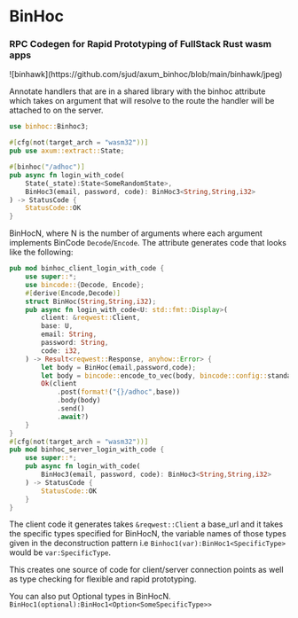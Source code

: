 <h1>BinHoc</h1>
<h3>RPC Codegen for Rapid Prototyping of FullStack Rust wasm apps</h3>
![binhawk](https://github.com/sjud/axum_binhoc/blob/main/binhawk/jpeg)

Annotate handlers that are in a shared library with the binhoc attribute which takes
on argument that will resolve to the route the handler will be attached to on the server.

```rust
use binhoc::Binhoc3;

#[cfg(not(target_arch = "wasm32"))]
pub use axum::extract::State;

#[binhoc("/adhoc")]
pub async fn login_with_code(
    State(_state):State<SomeRandomState>,
    BinHoc3(email, password, code): BinHoc3<String,String,i32>
) -> StatusCode {
    StatusCode::OK
}
```

BinHocN, where N is the number of arguments where each argument implements BinCode 
`Decode`/`Encode`.
The attribute generates code that looks like the following:
```rust
pub mod binhoc_client_login_with_code {
    use super::*;
    use bincode::{Decode, Encode};
    #[derive(Encode,Decode)]
    struct BinHoc(String,String,i32);
    pub async fn login_with_code<U: std::fmt::Display>(
        client: &reqwest::Client,
        base: U,
        email: String,
        password: String,
        code: i32,
    ) -> Result<reqwest::Response, anyhow::Error> {
        let body = BinHoc(email,password,code);
        let body = bincode::encode_to_vec(body, bincode::config::standard())?;
        Ok(client
            .post(format!("{}/adhoc",base))
            .body(body)
            .send()
            .await?)
    }
}
#[cfg(not(target_arch = "wasm32"))]
pub mod binhoc_server_login_with_code {
    use super::*;
    pub async fn login_with_code( 
        BinHoc3(email, password, code): BinHoc3<String,String,i32>
    ) -> StatusCode {
        StatusCode::OK
    }
}
```
The client code it generates takes `&reqwest::Client` a base_url and it takes the specific
types specified for BinHocN, the variable names of those types given in the deconstruction
pattern i.e ```Binhoc1(var):BinHoc1<SpecificType>``` would be `var:SpecificType`.

This creates one source of code for client/server connection points as well as type checking
for flexible and rapid prototyping.

You can also put Optional types in BinHocN. ```BinHoc1(optional):BinHoc1<Option<SomeSpecificType>>```